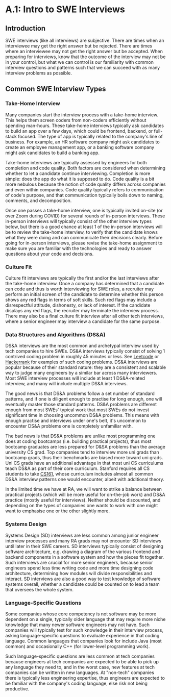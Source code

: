 # A.1: Intro to SWE Interviews

## Introduction

SWE interviews \(like all interviews\) are subjective. There are times when an interviewee may get the right answer but be rejected. There are times where an interviewee may not get the right answer but be accepted. When preparing for interviews, know that the outcome of the interview may not be in your control, but what we can control is our familiarity with common interview questions and patterns such that we can succeed with as many interview problems as possible.

## Common SWE Interview Types

### Take-Home Interview

Many companies start the interview process with a take-home interview. This helps them screen coders from non-coders efficiently without spending man-hours. These take-home interviews typically ask candidates to build an app over a few days, which could be frontend, backend, or full-stack focused. The type of app is typically related to the company's line of business. For example, an HR software company might ask candidates to create an employee management app, or a banking software company might ask candidates to build a banking app. 

Take-home interviews are typically assessed by engineers for both completion and code quality. Both factors are considered when determining whether to let a candidate continue interviewing. Completion is more simple: does the app do what it is supposed to do. Code quality is a bit more nebulous because the notion of code quality differs across companies and even within companies. Code quality typically refers to communication of code's purpose, and that communication typically boils down to naming, comments, and decomposition. 

Once one passes a take-home interview, one is typically invited on-site \(or over Zoom during COVID\) for several rounds of in-person interviews. These in-person interviews will typically consist of the other interview types below, but there is a good chance at least 1 of the in-person interviews will be to review the take-home interview, to verify that the candidate knows what they were doing and can communicate their decisions clearly. Before going for in-person interviews, please revise the take-home assignment to make sure you are familiar with the technologies and ready to answer questions about your code and decisions.

### Culture Fit

Culture fit interviews are typically the first and/or the last interviews after the take-home interview. Once a company has determined that a candidate can code and thus is worth interviewing for SWE roles, a recruiter may perform an initial screen of the candidate to determine whether this person shows any red flags in terms of soft skills. Such red flags may include a disrespectful attitude, dishonesty, or lack of interest. If the candidate displays any red flags, the recruiter may terminate the interview process. There may also be a final culture fit interview after all other tech interviews, where a senior engineer may interview a candidate for the same purpose.

### Data Structures and Algorithms \(DS&A\)

DS&A interviews are the most common and archetypal interview used by tech companies to hire SWEs. DS&A interviews typically consist of solving 1 contrived coding problem in roughly 45 minutes or less. See [Leetcode](https://leetcode.com/) or [Hackerrank](https://www.hackerrank.com/) for examples of such coding problems. DS&A interviews are popular because of their standard nature: they are a consistent and scalable way to judge many engineers by a similar bar across many interviewers. Most SWE interview processes will include at least 1 DS&A-related interview, and many will include multiple DS&A interviews.

The good news is that DS&A problems follow a set number of standard patterns, and if one is diligent enough to practise for long enough, one will eventually master those standard patterns. DS&A problems are different enough from most SWEs' typical work that most SWEs do not invest significant time in choosing uncommon DS&A problems. This means with enough practise and interviews under one's belt, it's uncommon to encounter DS&A problems one is completely unfamiliar with.

The bad news is that DS&A problems are unlike most programming one does at coding bootcamps \(i.e. building practical projects\), thus most bootcamp graduates are less prepared for D&SA problems than the average university CS grad. Top companies tend to interview more uni grads than bootcamp grads, thus their benchmarks are biased more toward uni grads. Uni CS grads have an additional advantage in that most uni CS curriculums teach DS&A as part of their core curriculum. Stanford requires all CS students to take [CS161](https://www.coursera.org/specializations/algorithms), whose curriculum includes almost all common DS&A interview patterns one would encounter, albeit with additional theory.

In the limited time we have at RA, we will want to strike a balance between practical projects \(which will be more useful for on-the-job work\) and DS&A practice \(mostly useful for interviews\). Neither should be discounted, and depending on the types of companies one wants to work with one might want to emphasise one or the other slightly more.

### Systems Design

Systems Design \(SD\) interviews are less common among junior engineer interview processes and many RA grads may not encounter SD interviews until later in their SWE careers. SD interviews typically consist of designing software architecture, e.g. drawing a diagram of the various frontend and backend components in a software system and how the pieces fit together. Such interviews are crucial for more senior engineers, because senior engineers spend less time writing code and more time designing code architecture, determining how modules will divide responsibilities and interact. SD interviews are also a good way to test knowledge of software systems overall, whether a candidate could be counted on to lead a team that oversees the whole system.

### Language-Specific Questions

Some companies whose core competency is not software may be more dependent on a single, typically older language that may require more niche knowledge that many newer software engineers may not have. Such companies will typically test for such knowledge in their interview process, asking language-specific questions to evaluate experience in that coding language. Common languages that companies look for include Java \(most common\) and occasionally C++ \(for lower-level programming work\).

Such language-specific questions are less common at tech companies because engineers at tech companies are expected to be able to pick up any language they need to, and in the worst case, new features at tech companies can be written in new languages. At "non-tech" companies there is typically less engineering expertise, thus engineers are expected to be familiar with the company's coding language, else risk not being productive. 

